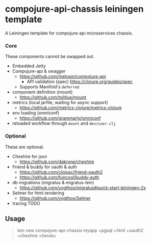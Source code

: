 # compojure-api-chassis leiningen template

A Leiningen template for compojure-api microservices chassis.

### Core

These components cannot be swapped out.

* Embedded Jetty
* Compojure-api & swagger 
  * https://github.com/metosin/compojure-api
    * API validation (spec) https://clojure.org/guides/spec
  * Supports Manifold's `deferred`
* component definition (mount) 
  * https://github.com/tolitius/mount
* metrics (local jarfile, waiting for async support) 
  * https://github.com/metrics-clojure/metrics-clojure
* env loading (omniconf) 
  * https://github.com/grammarly/omniconf
* reloaded workflow through `mount` and `dev/user.clj`   
  
### Optional

These are optional. 

* Cheshire for json
  * https://github.com/dakrone/cheshire
* Friend & buddy for oauth & auth
  * https://github.com/clojusc/friend-oauth2
  * https://github.com/funcool/buddy-auth
* db migrations (migratus & migratus-lein)
  * https://github.com/yogthos/migratus#quick-start-leiningen-2x
* Selmer for html rendering
  * https://github.com/yogthos/Selmer
* tracing TODO

## Usage

> lein new compojure-api-chassis myapp +pgsql +html +oauth2 +cheshire +heroku

